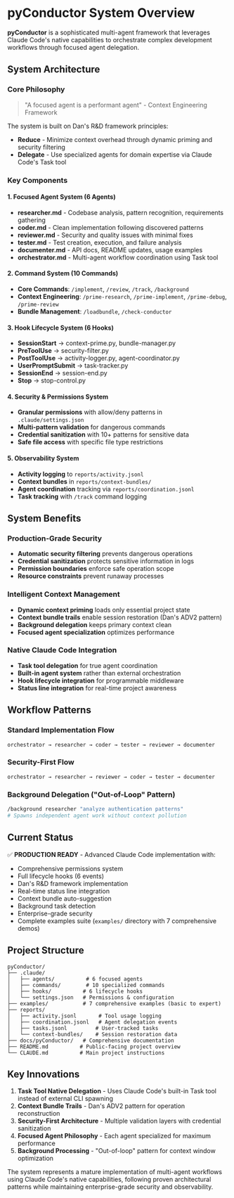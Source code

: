 # pyConductor System Overview

**pyConductor** is a sophisticated multi-agent framework that leverages Claude Code's native capabilities to orchestrate complex development workflows through focused agent delegation.

## System Architecture

### Core Philosophy

> "A focused agent is a performant agent" - Context Engineering Framework

The system is built on Dan's R&D framework principles:
- **Reduce** - Minimize context overhead through dynamic priming and security filtering
- **Delegate** - Use specialized agents for domain expertise via Claude Code's Task tool

### Key Components

#### 1. Focused Agent System (6 Agents)
- **researcher.md** - Codebase analysis, pattern recognition, requirements gathering
- **coder.md** - Clean implementation following discovered patterns
- **reviewer.md** - Security and quality issues with minimal fixes
- **tester.md** - Test creation, execution, and failure analysis
- **documenter.md** - API docs, README updates, usage examples
- **orchestrator.md** - Multi-agent workflow coordination using Task tool

#### 2. Command System (10 Commands)
- **Core Commands**: `/implement`, `/review`, `/track`, `/background`
- **Context Engineering**: `/prime-research`, `/prime-implement`, `/prime-debug`, `/prime-review`
- **Bundle Management**: `/loadbundle`, `/check-conductor`

#### 3. Hook Lifecycle System (6 Hooks)
- **SessionStart** → context-prime.py, bundle-manager.py
- **PreToolUse** → security-filter.py
- **PostToolUse** → activity-logger.py, agent-coordinator.py
- **UserPromptSubmit** → task-tracker.py
- **SessionEnd** → session-end.py
- **Stop** → stop-control.py

#### 4. Security & Permissions System
- **Granular permissions** with allow/deny patterns in `.claude/settings.json`
- **Multi-pattern validation** for dangerous commands
- **Credential sanitization** with 10+ patterns for sensitive data
- **Safe file access** with specific file type restrictions

#### 5. Observability System
- **Activity logging** to `reports/activity.jsonl`
- **Context bundles** in `reports/context-bundles/`
- **Agent coordination** tracking via `reports/coordination.jsonl`
- **Task tracking** with `/track` command logging

## System Benefits

### Production-Grade Security
- **Automatic security filtering** prevents dangerous operations
- **Credential sanitization** protects sensitive information in logs
- **Permission boundaries** enforce safe operation scope
- **Resource constraints** prevent runaway processes

### Intelligent Context Management
- **Dynamic context priming** loads only essential project state
- **Context bundle trails** enable session restoration (Dan's ADV2 pattern)
- **Background delegation** keeps primary context clean
- **Focused agent specialization** optimizes performance

### Native Claude Code Integration
- **Task tool delegation** for true agent coordination
- **Built-in agent system** rather than external orchestration
- **Hook lifecycle integration** for programmable middleware
- **Status line integration** for real-time project awareness

## Workflow Patterns

### Standard Implementation Flow
```
orchestrator → researcher → coder → tester → reviewer → documenter
```

### Security-First Flow
```
orchestrator → researcher → reviewer → coder → tester → documenter
```

### Background Delegation ("Out-of-Loop" Pattern)
```bash
/background researcher "analyze authentication patterns"
# Spawns independent agent work without context pollution
```

## Current Status

✅ **PRODUCTION READY** - Advanced Claude Code implementation with:
- Comprehensive permissions system
- Full lifecycle hooks (6 events)
- Dan's R&D framework implementation
- Real-time status line integration
- Context bundle auto-suggestion
- Background task detection
- Enterprise-grade security
- Complete examples suite (`examples/` directory with 7 comprehensive demos)

## Project Structure

```
pyConductor/
├── .claude/
│   ├── agents/          # 6 focused agents
│   ├── commands/        # 10 specialized commands
│   ├── hooks/          # 6 lifecycle hooks
│   └── settings.json   # Permissions & configuration
├── examples/           # 7 comprehensive examples (basic to expert)
├── reports/
│   ├── activity.jsonl       # Tool usage logging
│   ├── coordination.jsonl   # Agent delegation events
│   ├── tasks.jsonl         # User-tracked tasks
│   └── context-bundles/    # Session restoration data
├── docs/pyConductor/   # Comprehensive documentation
├── README.md          # Public-facing project overview
└── CLAUDE.md          # Main project instructions
```

## Key Innovations

1. **Task Tool Native Delegation** - Uses Claude Code's built-in Task tool instead of external CLI spawning
2. **Context Bundle Trails** - Dan's ADV2 pattern for operation reconstruction
3. **Security-First Architecture** - Multiple validation layers with credential sanitization
4. **Focused Agent Philosophy** - Each agent specialized for maximum performance
5. **Background Processing** - "Out-of-loop" pattern for context window optimization

The system represents a mature implementation of multi-agent workflows using Claude Code's native capabilities, following proven architectural patterns while maintaining enterprise-grade security and observability.